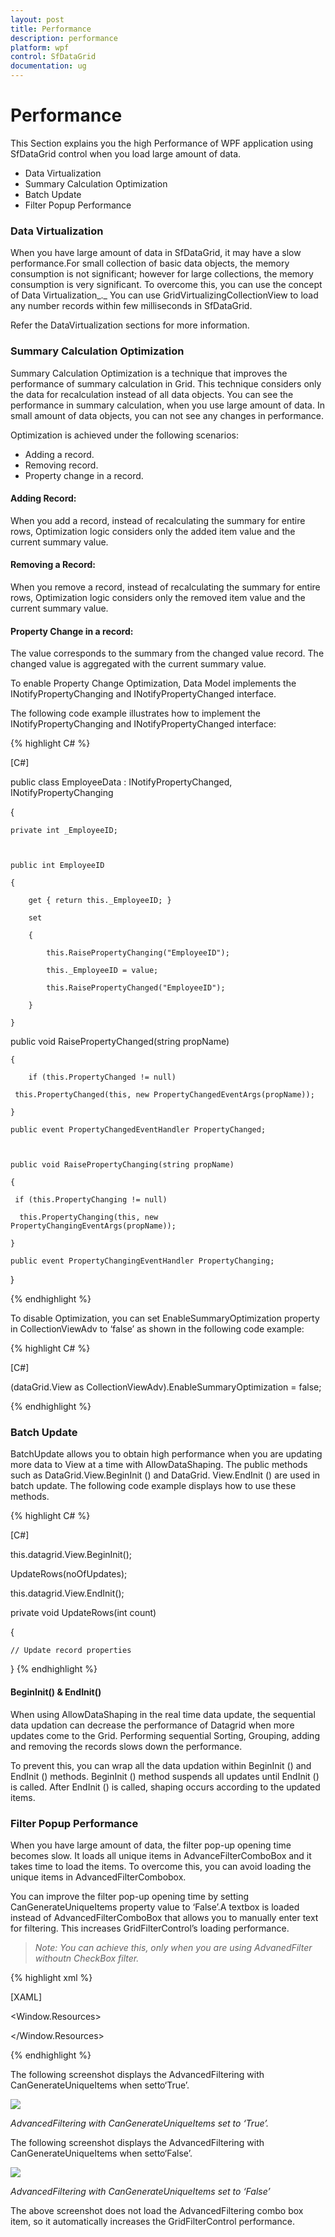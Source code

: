 ```yaml
---
layout: post
title: Performance
description: performance
platform: wpf
control: SfDataGrid
documentation: ug
---
```


# Performance


This Section explains you the high Performance of WPF application using SfDataGrid control when you load large amount of data. 

* Data Virtualization
* Summary Calculation Optimization
* Batch Update
* Filter Popup Performance
### Data Virtualization


When you have large amount of data in SfDataGrid, it may have a slow performance.For small collection of basic data objects, the memory consumption is not significant; however for large collections, the memory consumption is very significant. To overcome this, you can use the concept of Data Virtualization_._ You can use GridVirtualizingCollectionView to load any number records within few milliseconds in SfDataGrid. 

Refer the DataVirtualization sections for more information.

### Summary Calculation Optimization

Summary Calculation Optimization is a technique that improves the performance of summary calculation in Grid. This technique considers only the data for recalculation instead of all data objects. You can see the performance in summary calculation, when you use large amount of data. In small amount of data objects, you can not see any changes in performance.

Optimization is achieved under the following scenarios:

* Adding a record.
* Removing record.
* Property change in a record.

#### Adding Record:

When you add a record, instead of recalculating the summary for entire rows, Optimization logic considers only the added item value and the current summary value.

#### Removing a Record:

When you remove a record, instead of recalculating the summary for entire rows, Optimization logic considers only the removed item value and the current summary value.

#### Property Change in a record:

The value corresponds to the summary from the changed value record. The changed value is aggregated with the current summary value.

To enable Property Change Optimization, Data Model implements the INotifyPropertyChanging and INotifyPropertyChanged interface.

The following code example illustrates how to implement the INotifyPropertyChanging and INotifyPropertyChanged interface:


{% highlight C# %}

[C#]

public class EmployeeData : INotifyPropertyChanged, INotifyPropertyChanging

{

    private int _EmployeeID;



    public int EmployeeID

    {

        get { return this._EmployeeID; }

        set

        {

            this.RaisePropertyChanging("EmployeeID");

            this._EmployeeID = value;

            this.RaisePropertyChanged("EmployeeID");

        }

    }

   public void RaisePropertyChanged(string propName)

    {

        if (this.PropertyChanged != null)

     this.PropertyChanged(this, new PropertyChangedEventArgs(propName));

    }

    public event PropertyChangedEventHandler PropertyChanged;



    public void RaisePropertyChanging(string propName)

    {

     if (this.PropertyChanging != null)

      this.PropertyChanging(this, new PropertyChangingEventArgs(propName));

    }

    public event PropertyChangingEventHandler PropertyChanging;

}

{% endhighlight %}



To disable Optimization, you can set EnableSummaryOptimization property in CollectionViewAdv to ‘false’ as shown in the following code example:


{% highlight C# %}

[C#]

  (dataGrid.View as CollectionViewAdv).EnableSummaryOptimization = false;

{% endhighlight %}

### Batch Update

BatchUpdate allows you to obtain high performance when you are updating more data to View at a time with AllowDataShaping. The public methods such as DataGrid.View.BeginInit () and DataGrid. View.EndInit () are used in batch update. The following code example displays how to use these methods.


{% highlight C# %}

[C#]

this.datagrid.View.BeginInit();

UpdateRows(noOfUpdates);

this.datagrid.View.EndInit();



private void UpdateRows(int count)

{

    // Update record properties

}
{% endhighlight %}


#### BeginInit() & EndInit()

When using AllowDataShaping in the real time data update, the sequential data updation can decrease the performance of Datagrid when more updates come to the Grid. Performing sequential Sorting, Grouping, adding and removing the records slows down the performance. 

To prevent this, you can wrap all the data updation within BeginInit () and EndInit () methods. BeginInit () method suspends all updates until EndInit () is called. After EndInit () is called, shaping occurs according to the updated items.

### Filter Popup Performance

When you have large amount of data, the filter pop-up opening time becomes slow. It loads all unique items in AdvanceFilterComboBox and it takes time to load the items. To overcome this, you can avoid loading the unique items in AdvancedFilterCombobox.

You can improve the filter pop-up opening time by setting CanGenerateUniqueItems property value to ‘False’.A textbox is loaded instead of AdvancedFilterComboBox that allows you to manually enter text for filtering. This increases GridFilterControl’s loading performance.

> _Note: You can achieve this, only when you are using AdvanedFilter withoutn CheckBox filter._


{% highlight xml %}

[XAML]



<Window.Resources>

<Style TargetType="syncfusion:GridFilterControl">

       <Setter Property="FilterMode" Value="AdvancedFilter" />

 </Style>

 <Style TargetType="syncfusion:AdvancedFilterControl">

        <Setter Property="CanGenerateUniqueItems" Value="False" />

 </Style>

</Window.Resources>

{% endhighlight %}



The following screenshot displays the AdvancedFiltering with CanGenerateUniqueItems when setto‘True’.

![](Features_images/Features_img174.png)



_AdvancedFiltering with CanGenerateUniqueItems set to ‘True’._

The following screenshot displays the AdvancedFiltering with CanGenerateUniqueItems when setto‘False’.

![](Features_images/Features_img175.png)



_AdvancedFiltering with CanGenerateUniqueItems set to ‘False’_

The above screenshot does not load the AdvancedFiltering combo box item, so it automatically increases the GridFilterControl performance.
